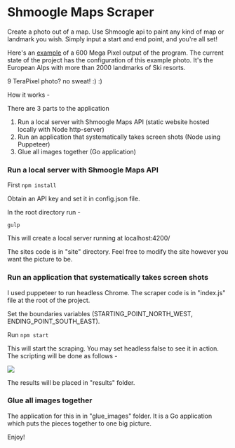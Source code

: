 # Shmoogle Maps Scraper

Create a photo out of a map. Use Shmoogle api to paint any kind of map or landmark you wish. Simply input a start and end point, and you're all set!


Here's an [example](https://preview.ibb.co/kU2qnT/IMG_9417.jpg) of a 600 Mega Pixel output of the program.
The current state of the project has the configuration of this example photo. It's the European Alps with more than 2000 landmarks of Ski resorts.

9 TeraPixel photo? no sweat!  :) :)

How it works - 

There are 3 parts to the application

1. Run a local server with Shmoogle Maps API (static website hosted locally with Node http-server)
2. Run an application that systematically takes screen shots (Node using Puppeteer)
3. Glue all images together (Go application)


### Run a local server with Shmoogle Maps API
First ```npm install```

Obtain an API key and set it in config.json file.

In the root directory run - 


```gulp```

This will create a local server running at localhost:4200/

The sites code is in "site" directory. Feel free to modify the site however you want the picture to be.


### Run an application that systematically takes screen shots
I used puppeteer to run headless Chrome. The scraper code is in "index.js" file at the root of the project.

Set the boundaries variables (STARTING_POINT_NORTH_WEST, ENDING_POINT_SOUTH_EAST).

Run ```npm start```

This will start the scraping. You may set headless:false to see it in action. The scripting will be done as follows - 

![](https://preview.ibb.co/hoBVMo/Screen_Shot_2018_07_13_at_15_21_38.png)

The results will be placed in "results" folder.

### Glue all images together

The application for this in in "glue_images" folder. It is a Go application which puts the pieces together to one big picture.

Enjoy!
